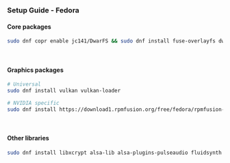 <h3>Setup Guide - Fedora</h3>

#### Core packages
```sh
sudo dnf copr enable jc141/DwarFS && sudo dnf install fuse-overlayfs dwarfs wine
```
<br>

#### Graphics packages

```sh
# Universal
sudo dnf install vulkan vulkan-loader

# NVIDIA specific
sudo dnf install https://download1.rpmfusion.org/free/fedora/rpmfusion-free-release-$(rpm -E %fedora).noarch.rpm https://download1.rpmfusion.org/nonfree/fedora/rpmfusion-nonfree-release-$(rpm -E %fedora).noarch.rpm && sudo dnf install xorg-x11-drv-nvidia akmod-nvidia
```
<br>

#### Other libraries
```sh
sudo dnf install libxcrypt alsa-lib alsa-plugins-pulseaudio fluidsynth pulseaudio openal
```
